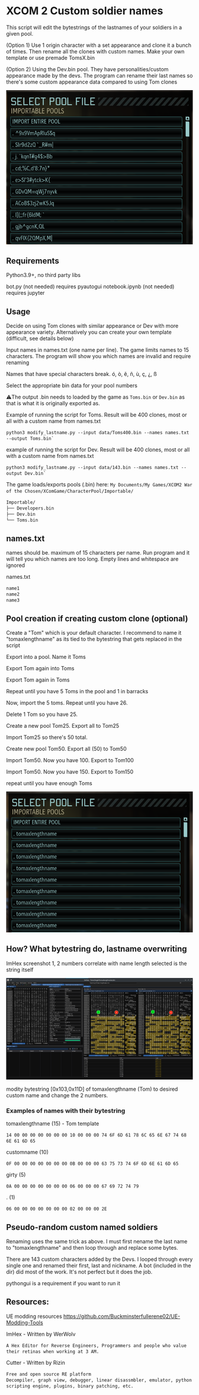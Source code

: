 # XCOM 2 Custom soldier names

This script will edit the bytestrings of the lastnames of your soldiers in a given pool.

(Option 1) Use 1 origin character with a set appearance and clone it a bunch of times. Then rename all the clones with custom names. Make your own template or use premade TomsX.bin

(Option 2) Using the Dev.bin pool. They have personalities/custom appearance made by the devs. The program can rename their last names so there's some custom appearance data compared to using Tom clones

![Ingame result](img/screenshot_pool.png)

## Requirements

Python3.9+, no third party libs

bot.py (not needed) requires pyautogui
notebook.ipynb (not needed) requires jupyter

## Usage

Decide on using Tom clones with similar appearance or Dev with more appearance variety. Alternatively you can create your own template (difficult, see details below)

Input names in names.txt (one name per line). The game limits names to 15 characters. The program will show you which names are invalid and require renaming

Names that have special characters break. ó, ò, ê, ñ, ù, ç, ¿, ß

Select the appropriate bin data for your pool numbers

⚠️The output .bin needs to loaded by the game as `Toms.bin` or `Dev.bin` as that is what it is originally exported as.

Example of running the script for Toms. Result will be 400 clones, most or all with a custom name from names.txt
```
python3 modify_lastname.py --input data/Toms400.bin --names names.txt --output Toms.bin`
```

example of running the script for Dev. Result will be 400 clones, most or all with a custom name from names.txt
```
python3 modify_lastname.py --input data/143.bin --names names.txt --output Dev.bin`
```

The game loads/exports pools (.bin) here:
`My Documents/My Games/XCOM2 War of the Chosen/XComGame/CharacterPool/Importable/`
```
Importable/
├── Developers.bin
├── Dev.bin
└── Toms.bin
```

## names.txt

names should be. maximum of 15 characters per name. Run program and it will tell you which names are too long. 
Empty lines and whitespace are ignored

names.txt

```
name1
name2
name3
```

## Pool creation if creating custom clone (optional)

Create a "Tom" which is your default character. I recommend to name it "tomaxlengthname" as its tied to the bytestring that gets replaced in the script

Export into a pool. Name it Toms

Export Tom again into Toms

Export Tom again in Toms

Repeat until you have 5 Toms in the pool and 1 in barracks

Now, import the 5 toms. Repeat until you have 26.

Delete 1 Tom so you have 25.

Create a new pool Tom25. Export all to Tom25

Import Tom25 so there's 50 total.

Create new pool Tom50. Export all (50) to Tom50  

Import Tom50. Now you have 100. Export to Tom100

Import Tom50. Now you have 150. Export to Tom150

repeat until you have enough Toms



![Ingame result](img/screenshot_clones.png)

## How? What bytestring do, lastname overwriting

ImHex screenshot
1, 2 numbers correlate with name length
selected is the string itself

![Im Hex screenshot](img/ImHex_screenshot.png)

modity bytestring [0x103,0x11D] of tomaxlengthname (Tom) to desired custom name and change the 2 numbers.

### Examples of names with their bytestring

tomaxlengthname (15) - Tom template
```
14 00 00 00 00 00 00 00 10 00 00 00 74 6F 6D 61 78 6C 65 6E 67 74 68 6E 61 6D 65
```

customname (10)
```
0F 00 00 00 00 00 00 00 0B 00 00 00 63 75 73 74 6F 6D 6E 61 6D 65

```

girty (5)
```
0A 00 00 00 00 00 00 00 06 00 00 00 67 69 72 74 79
```

. (1)
```
06 00 00 00 00 00 00 00 02 00 00 00 2E
```

## Pseudo-random custom named soldiers

Renaming uses the same trick as above. I must first nename the last name to "tomaxlengthname" and then loop through and replace some bytes.

There are 143 custom characters added by the Devs. I looped through every single one and renamed their first, last and nickname. A bot (included in the dir) did most of the work. It's not perfect but it does the job.

pythongui is a requirement if you want to run it

## Resources:

UE modding resources
https://github.com/Buckminsterfullerene02/UE-Modding-Tools

ImHex - Written by WerWolv

    A Hex Editor for Reverse Engineers, Programmers and people who value their retinas when working at 3 AM.

Cutter - Written by Rizin

    Free and open source RE platform
    Decompiler, graph view, debugger, linear disassmbler, emulator, python scripting engine, plugins, binary patching, etc.



